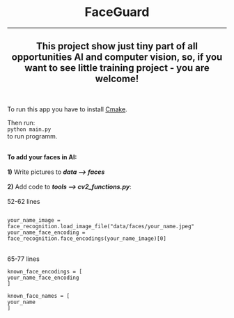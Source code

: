 <h1 align='center'>FaceGuard</h1>
<hr>
<h2 align='center'>This project show just tiny part of all opportunities AI and computer vision, so, if you want to see little training project - you are welcome!</h1>

<br>
<p>To run this app you have to install <a href='https://cmake.org/download/' target='_blank'>Cmake</a>.</p> 

Then run: <br>
```python main.py``` 
<br>to run programm.<br><br>

**To add your faces in AI:**<br><br>
**1)** Write pictures to ***data --> faces***<br><br>
**2)** Add code to ***tools --> cv2_functions.py***:<br><br>
52-62 lines
```

your_name_image = face_recognition.load_image_file("data/faces/your_name.jpeg"
your_name_face_encoding = face_recognition.face_encodings(your_name_image)[0]

```
<br>
65-77 lines
<br>

```
known_face_encodings = [
your_name_face_encoding
]

known_face_names = [
your_name
]
```

